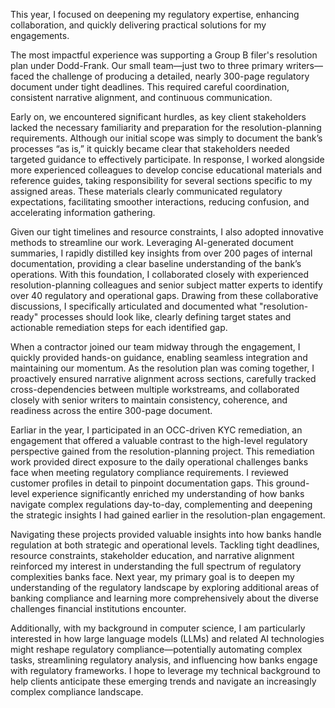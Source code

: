 This year, I focused on deepening my regulatory expertise, enhancing collaboration, and quickly delivering practical solutions for my engagements.

The most impactful experience was supporting a Group B filer's resolution plan under Dodd-Frank. Our small team—just two to three primary writers—faced the challenge of producing a detailed, nearly 300-page regulatory document under tight deadlines. This required careful coordination, consistent narrative alignment, and continuous communication.

Early on, we encountered significant hurdles, as key client stakeholders lacked the necessary familiarity and preparation for the resolution-planning requirements. Although our initial scope was simply to document the bank’s processes “as is,” it quickly became clear that stakeholders needed targeted guidance to effectively participate. In response, I worked alongside more experienced colleagues to develop concise educational materials and reference guides, taking responsibility for several sections specific to my assigned areas. These materials clearly communicated regulatory expectations, facilitating smoother interactions, reducing confusion, and accelerating information gathering.

Given our tight timelines and resource constraints, I also adopted innovative methods to streamline our work. Leveraging AI-generated document summaries, I rapidly distilled key insights from over 200 pages of internal documentation, providing a clear baseline understanding of the bank’s operations. With this foundation, I collaborated closely with experienced resolution-planning colleagues and senior subject matter experts to identify over 40 regulatory and operational gaps. Drawing from these collaborative discussions, I specifically articulated and documented what "resolution-ready" processes should look like, clearly defining target states and actionable remediation steps for each identified gap.

When a contractor joined our team midway through the engagement, I quickly provided hands-on guidance, enabling seamless integration and maintaining our momentum. As the resolution plan was coming together, I proactively ensured narrative alignment across sections, carefully tracked cross-dependencies between multiple workstreams, and collaborated closely with senior writers to maintain consistency, coherence, and readiness across the entire 300-page document.

Earliar in the year, I participated in an OCC-driven KYC remediation, an engagement that offered a valuable contrast to the high-level regulatory perspective gained from the resolution-planning project. This remediation work provided direct exposure to the daily operational challenges banks face when meeting regulatory compliance requirements. I reviewed customer profiles in detail to pinpoint documentation gaps. This ground-level experience significantly enriched my understanding of how banks navigate complex regulations day-to-day, complementing and deepening the strategic insights I had gained earlier in the resolution-plan engagement.


Navigating these projects provided valuable insights into how banks handle regulation at both strategic and operational levels. Tackling tight deadlines, resource constraints, stakeholder education, and narrative alignment reinforced my interest in understanding the full spectrum of regulatory complexities banks face. Next year, my primary goal is to deepen my understanding of the regulatory landscape by exploring additional areas of banking compliance and learning more comprehensively about the diverse challenges financial institutions encounter.

Additionally, with my background in computer science, I am particularly interested in how large language models (LLMs) and related AI technologies might reshape regulatory compliance—potentially automating complex tasks, streamlining regulatory analysis, and influencing how banks engage with regulatory frameworks. I hope to leverage my technical background to help clients anticipate these emerging trends and navigate an increasingly complex compliance landscape.
